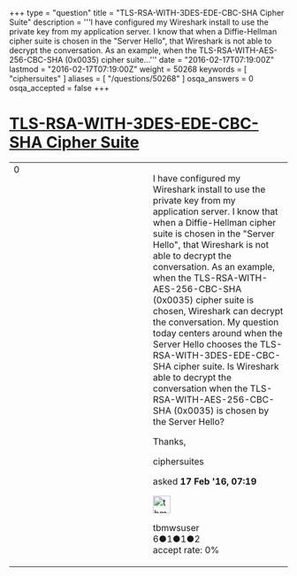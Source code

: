 +++
type = "question"
title = "TLS-RSA-WITH-3DES-EDE-CBC-SHA Cipher Suite"
description = '''I have configured my Wireshark install to use the private key from my application server. I know that when a Diffie-Hellman cipher suite is chosen in the &quot;Server Hello&quot;, that Wireshark is not able to decrypt the conversation. As an example, when the TLS-RSA-WITH-AES-256-CBC-SHA (0x0035) cipher suite...'''
date = "2016-02-17T07:19:00Z"
lastmod = "2016-02-17T07:19:00Z"
weight = 50268
keywords = [ "ciphersuites" ]
aliases = [ "/questions/50268" ]
osqa_answers = 0
osqa_accepted = false
+++

<div class="headNormal">

# [TLS-RSA-WITH-3DES-EDE-CBC-SHA Cipher Suite](/questions/50268/tls-rsa-with-3des-ede-cbc-sha-cipher-suite)

</div>

<div id="main-body">

<div id="askform">

<table id="question-table" style="width:100%;"><colgroup><col style="width: 50%" /><col style="width: 50%" /></colgroup><tbody><tr class="odd"><td style="width: 30px; vertical-align: top"><div class="vote-buttons"><div id="post-50268-score" class="post-score" title="current number of votes">0</div><div id="favorite-count" class="favorite-count"></div></div></td><td><div id="item-right"><div class="question-body"><p>I have configured my Wireshark install to use the private key from my application server. I know that when a Diffie-Hellman cipher suite is chosen in the "Server Hello", that Wireshark is not able to decrypt the conversation. As an example, when the TLS-RSA-WITH-AES-256-CBC-SHA (0x0035) cipher suite is chosen, Wireshark can decrypt the conversation. My question today centers around when the Server Hello chooses the TLS-RSA-WITH-3DES-EDE-CBC-SHA cipher suite. Is Wireshark able to decrypt the conversation when the TLS-RSA-WITH-AES-256-CBC-SHA (0x0035) is chosen by the Server Hello?</p><p>Thanks,</p></div><div id="question-tags" class="tags-container tags">ciphersuites</div><div id="question-controls" class="post-controls"></div><div class="post-update-info-container"><div class="post-update-info post-update-info-user"><p>asked <strong>17 Feb '16, 07:19</strong></p><img src="https://secure.gravatar.com/avatar/43c881993d17d6c0281b7b9669d78c98?s=32&amp;d=identicon&amp;r=g" class="gravatar" width="32" height="32" alt="tbmwsuser&#39;s gravatar image" /><p>tbmwsuser<br />
<span class="score" title="6 reputation points">6</span><span title="1 badges"><span class="badge1">●</span><span class="badgecount">1</span></span><span title="1 badges"><span class="silver">●</span><span class="badgecount">1</span></span><span title="2 badges"><span class="bronze">●</span><span class="badgecount">2</span></span><br />
<span class="accept_rate" title="Rate of the user&#39;s accepted answers">accept rate:</span> <span title="tbmwsuser has no accepted answers">0%</span></p></div></div><div id="comments-container-50268" class="comments-container"></div><div id="comment-tools-50268" class="comment-tools"></div><div class="clear"></div><div id="comment-50268-form-container" class="comment-form-container"></div><div class="clear"></div></div></td></tr></tbody></table>

</div>

</div>

